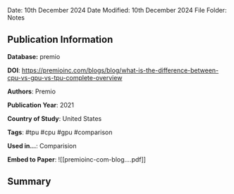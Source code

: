 Date: 10th December 2024
Date Modified: 10th December 2024
File Folder: Notes
## Publication Information

**Database:** premio

**DOI**: https://premioinc.com/blogs/blog/what-is-the-difference-between-cpu-vs-gpu-vs-tpu-complete-overview

**Authors**: Premio

**Publication Year**: 2021

**Country of Study**: United States

**Tags**: #tpu #cpu #gpu #comparison

**Used in…**: Comparision

**Embed to Paper**: ![[premioinc-com-blog....pdf]]

## Summary



